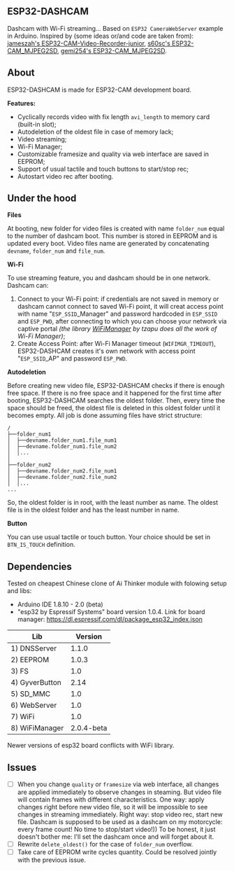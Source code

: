 ## ESP32-DASHCAM

Dashcam with Wi-Fi streaming...
Based on `ESP32 CameraWebServer` example in Arduino.
Inspired by (some ideas or/and code are taken from):
	[jameszah's ESP32-CAM-Video-Recorder-junior](https://github.com/jameszah/ESP32-CAM-Video-Recorder-junior),
	[s60sc's ESP32-CAM_MJPEG2SD](https://github.com/s60sc/ESP32-CAM_MJPEG2SD),
	[gemi254's ESP32-CAM_MJPEG2SD](https://github.com/gemi254/ESP32-CAM_MJPEG2SD).

## About

ESP32-DASHCAM is made for ESP32-CAM development board.

**Features:**
- Cyclically records video with fix length `avi_length` to memory card (built-in slot);
- Autodeletion of the oldest file in case of memory lack;
- Video streaming;
- Wi-Fi Manager;
- Customizable framesize and quality via web interface are saved in EEPROM;
- Support of usual tactile and touch buttons to start/stop rec;
- Autostart video rec after booting.

## Under the hood

**Files**

At booting, new folder for video files is created with name `folder_num` equal to the number of dashcam boot.
This number is stored in EEPROM and is updated every boot.
Video files name are generated by concatenating `devname`, `folder_num` and `file_num`.


**Wi-Fi**

To use streaming feature, you and dashcam should be in one network.
Dashcam can:

1. Connect to your Wi-Fi point: if credentials are not saved in memory or dashcam cannot connect to saved Wi-Fi point, it will creat access point with name "`ESP_SSID`_Manager" and password hardcoded in `ESP_SSID` and `ESP_PWD`, after connecting to which you can choose your network via captive portal *(the library [WiFiManager](https://github.com/tzapu/WiFiManager) by tzapu does all the work of Wi-Fi Manager)*;
2. Create Access Point: after Wi-Fi Manager timeout (`WIFIMGR_TIMEOUT`), ESP32-DASHCAM creates it's own network with access point "`ESP_SSID`_AP" and password `ESP_PWD`.

**Autodeletion**

Before creating new video file, ESP32-DASHCAM checks if there is enough free space.
If there is no free space and it happened for the first time after booting, ESP32-DASHCAM searches the oldest folder.
Then, every time the space should be freed, the oldest file is deleted in this oldest folder until it becomes empty.
All job is done assuming files have strict structure:
```text
/
├──folder_num1
│  ├──devname.folder_num1.file_num1
│  ├──devname.folder_num1.file_num2
│  │...
│
├──folder_num2
│  ├──devname.folder_num2.file_num1
│  ├──devname.folder_num2.file_num2
│  │...
...
```
So, the oldest folder is in root, with the least number as name.
The oldest file is in the oldest folder and has the least number in name.

**Button**

You can use usual tactile or touch button. Your choice should be set in `BTN_IS_TOUCH` definition.


## Dependencies

Tested on cheapest Chinese clone of Ai Thinker module with folowing setup and libs:
 - Arduino IDE 1.8.10 - 2.0 (beta)
 - "esp32 by Espressif Systems" board version 1.0.4. Link for board manager: https://dl.espressif.com/dl/package_esp32_index.json

| Lib					| Version	|
| ----------------------|-----------|
| 1) DNSServer			| 1.1.0		|
| 2) EEPROM				| 1.0.3		|
| 3) FS					| 1.0		|
| 4) GyverButton		| 2.14		|
| 5) SD_MMC				| 1.0		|
| 6) WebServer			| 1.0		|
| 7) WiFi				| 1.0		|
| 8) WiFiManager		| 2.0.4-beta|

Newer versions of esp32 board conflicts with WiFi library.


## Issues
- [ ] When you change `quality` or `framesize` via web interface, all changes are applied immediately to observe changes in steaming. But video file will contain frames with different characteristics.
One way: apply changes right before new video file, so it will be impossible to see changes in streaming immediately.
Right way: stop video rec, start new file. Dashcam is supposed to be used as a dashcam on my motorcycle: every frame count! No time to stop/start video!)) To be honest, it just doesn't bother me: I'll set the dashcam once and will forget about it.
- [ ] Rewrite `delete_oldest()` for the case of `folder_num` overflow.
- [ ] Take care of EEPROM write cycles quantity. Could be resolved jointly with the previous issue.
